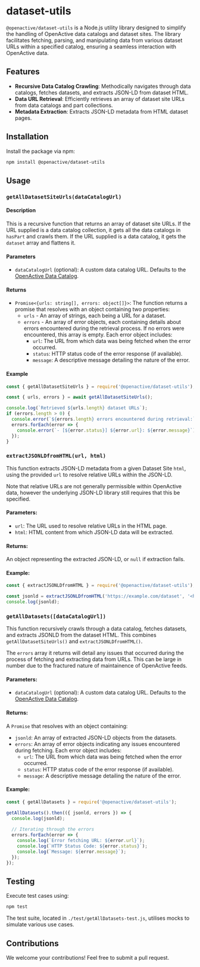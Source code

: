 # dataset-utils
`@openactive/dataset-utils` is a Node.js utility library designed to simplify the handling of OpenActive data catalogs and dataset sites. The library facilitates fetching, parsing, and manipulating data from various dataset URLs within a specified catalog, ensuring a seamless interaction with OpenActive data.

## Features

- **Recursive Data Catalog Crawling**: Methodically navigates through data catalogs, fetches datasets, and extracts JSON-LD from dataset HTML.
- **Data URL Retrieval**: Efficiently retrieves an array of dataset site URLs from data catalogs and part collections.
- **Metadata Extraction**: Extracts JSON-LD metadata from HTML dataset pages.

## Installation

Install the package via npm:

```sh
npm install @openactive/dataset-utils
```
## Usage


### `getAllDatasetSiteUrls(dataCatalogUrl)`

#### Description
This is a recursive function that returns an array of dataset site URLs.
If the URL supplied is a data catalog collection, it gets all the data catalogs in `hasPart` and crawls them.
If the URL supplied is a data catalog, it gets the `dataset` array and flattens it. 

#### Parameters
- `dataCatalogUrl` (optional): A custom data catalog URL. Defaults to the [OpenActive Data Catalog](https://openactive.io/data-catalogs/data-catalog-collection.jsonld).

#### Returns
- `Promise<{urls: string[], errors: object[]}>`: The function returns a promise that resolves with an object containing two properties:
  - `urls` - An array of strings, each being a URL for a dataset.
  - `errors` - An array of error objects, each containing details about errors encountered during the retrieval process. If no errors were encountered, this array is empty. Each error object includes:
    - `url`: The URL from which data was being fetched when the error occurred.
    - `status`: HTTP status code of the error response (if available).
    - `message`: A descriptive message detailing the nature of the error.

#### Example
```javascript
const { getAllDatasetSiteUrls } = require('@openactive/dataset-utils');

const { urls, errors } = await getAllDatasetSiteUrls();

console.log(`Retrieved ${urls.length} dataset URLs`);
if (errors.length > 0) {
  console.error(`${errors.length} errors encountered during retrieval:`);
  errors.forEach(error => {
    console.error(`- [${error.status}] ${error.url}: ${error.message}`);
  });
}

```


### `extractJSONLDfromHTML(url, html)`

This function extracts JSON-LD metadata from a given Dataset Site `html`, using the provided `url` to resolve relative URLs within the JSON-LD.

Note that relative URLs are not generally permissible within OpenActive data, however the underlying JSON-LD library still requires that this be specified.

#### Parameters:
- `url`: The URL used to resolve relative URLs in the HTML page.
- `html`: HTML content from which JSON-LD data will be extracted.

#### Returns:
An object representing the extracted JSON-LD, or `null` if extraction fails.

#### Example:
```js
const { extractJSONLDfromHTML } = require('@openactive/dataset-utils');

const jsonld = extractJSONLDfromHTML('https://example.com/dataset', '<html>...</html>');
console.log(jsonld);
```


### `getAllDatasets([dataCatalogUrl])`

This function recursively crawls through a data catalog, fetches datasets, and extracts JSONLD from the dataset HTML. This combines `getAllDatasetSiteUrls()` and `extractJSONLDfromHTML()`.

The `errors` array it returns will detail any issues that occurred during the process of fetching and extracting data from URLs. This can be large in number due to the fractured nature of maintainence of OpenActive feeds.


#### Parameters:
- `dataCatalogUrl` (optional): A custom data catalog URL. Defaults to the [OpenActive Data Catalog](https://openactive.io/data-catalogs/data-catalog-collection.jsonld).

#### Returns:
A `Promise` that resolves with an object containing:
  - `jsonld`: An array of extracted JSON-LD objects from the datasets.
  - `errors`: An array of error objects indicating any issues encountered during fetching. Each error object includes:
    - `url`: The URL from which data was being fetched when the error occurred.
    - `status`: HTTP status code of the error response (if available).
    - `message`: A descriptive message detailing the nature of the error.

#### Example:
```js
const { getAllDatasets } = require('@openactive/dataset-utils');

getAllDatasets().then(({ jsonld, errors }) => {
  console.log(jsonld);
  
  // Iterating through the errors
  errors.forEach(error => {
    console.log(`Error fetching URL: ${error.url}`);
    console.log(`HTTP Status Code: ${error.status}`);
    console.log(`Message: ${error.message}`);
  });
});
```

## Testing

Execute test cases using:

```sh
npm test
```

The test suite, located in `./test/getAllDatasets-test.js`, utilises mocks to simulate various use cases.

## Contributions
We welcome your contributions! Feel free to submit a pull request.
